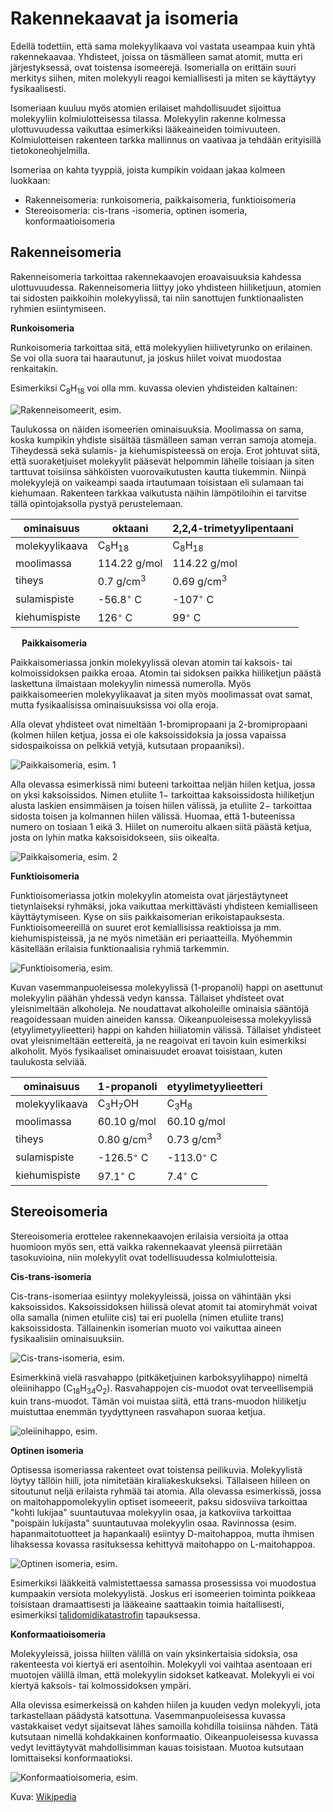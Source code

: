 # Rakennekaavat ja isomeria

Edellä todettiin, että sama molekyylikaava voi vastata useampaa kuin yhtä rakennekaavaa. Yhdisteet, joissa on täsmälleen samat atomit, mutta eri järjestyksessä, ovat toistensa isomeerejä. Isomerialla on erittäin suuri merkitys siihen, miten molekyyli reagoi kemiallisesti ja miten se käyttäytyy fysikaalisesti.

Isomeriaan kuuluu myös atomien erilaiset mahdollisuudet sijoittua molekyyliin kolmiulotteisessa tilassa. Molekyylin rakenne kolmessa ulottuvuudessa vaikuttaa esimerkiksi lääkeaineiden toimivuuteen. Kolmiulotteisen rakenteen tarkka mallinnus on vaativaa ja tehdään erityisillä tietokoneohjelmilla. 

Isomeriaa on kahta tyyppiä, joista kumpikin voidaan jakaa kolmeen luokkaan:
- Rakenneisomeria: runkoisomeria, paikkaisomeria, funktioisomeria
- Stereoisomeria: cis-trans -isomeria, optinen isomeria, konformaatioisomeria

## Rakenneisomeria

Rakenneisomeria tarkoittaa rakennekaavojen eroavaisuuksia kahdessa ulottuvuudessa. Rakenneisomeria liittyy joko yhdisteen hiiliketjuun, atomien tai sidosten paikkoihin molekyylissä, tai niin sanottujen funktionaalisten ryhmien esiintymiseen.

**Runkoisomeria**

Runkoisomeria tarkoittaa sitä, että molekyylien hiilivetyrunko on erilainen. Se voi olla suora tai haarautunut, ja joskus hiilet voivat muodostaa renkaitakin. 

Esimerkiksi $\text{C}_{8}\text{H}_{18}$ voi olla mm. kuvassa olevien yhdisteiden kaltainen:

![Rakenneisomeerit, esim.](/images/c8h18.png "Rakenneisomeerit, esim.")

Taulukossa on näiden isomeerien ominaisuuksia. Moolimassa on sama, koska kumpikin yhdiste sisältää täsmälleen saman verran samoja atomeja. Tiheydessä sekä sulamis- ja kiehumispisteessä on eroja. Erot johtuvat siitä, että suoraketjuiset molekyylit pääsevät helpommin lähelle toisiaan ja siten tarttuvat toisiinsa sähköisten vuorovaikutusten kautta tiukemmin. Niinpä molekyylejä on vaikeampi saada irtautumaan toisistaan eli sulamaan tai kiehumaan. Rakenteen tarkkaa vaikutusta näihin lämpötiloihin ei tarvitse tällä opintojaksolla pystyä perustelemaan.

|ominaisuus|oktaani|2,2,4-trimetyylipentaani|
|----------|--------|--------|
|molekyylikaava|$\text{C}_8\text{H}_{18}$|$\text{C}_8\text{H}_{18}$|
|moolimassa|114.22 g/mol|114.22 g/mol|
|tiheys|0.7 g/cm$^3$|0.69 g/cm$^3$|
|sulamispiste|-56.8$^{\circ}$ C|-107$^{\circ}$ C|
|kiehumispiste|126$^{\circ}$ C|99$^{\circ}$ C|
 
**Paikkaisomeria**

Paikkaisomeriassa jonkin molekyylissä olevan atomin tai kaksois- tai kolmoissidoksen paikka eroaa. Atomin tai sidoksen paikka hiiliketjun päästä laskettuna ilmaistaan molekyylin nimessä numerolla.  Myös paikkaisomeerien molekyylikaavat ja siten myös moolimassat ovat samat, mutta fysikaalisissa ominaisuuksissa voi olla eroja.

Alla olevat yhdisteet ovat nimeltään 1-bromipropaani ja 2-bromipropaani (kolmen hiilen ketjua, jossa ei ole kaksoissidoksia ja jossa vapaissa sidospaikoissa on pelkkiä vetyjä, kutsutaan propaaniksi).

![Paikkaisomeria, esim. 1](/images/bromipropaanit.png "Paikkaisomeria, esim. 1")

Alla olevassa esimerkissä nimi buteeni tarkoittaa neljän hiilen ketjua, jossa on yksi kaksoissidos. Nimen etuliite $1-$ tarkoittaa kaksoissidosta hiiliketjun alusta laskien ensimmäisen ja toisen hiilen välissä, ja etuliite $2-$ tarkoittaa sidosta toisen ja kolmannen hiilen välissä. Huomaa, että 1-buteenissa numero on tosiaan 1 eikä 3. Hiilet on numeroitu alkaen siitä päästä ketjua, josta on lyhin matka kaksoisidokseen, siis oikealta.

![Paikkaisomeria, esim. 2](/images/buteenit.png "Paikkaisomeria, esim. 2")

**Funktioisomeria**

Funktioisomeriassa jotkin molekyylin atomeista ovat järjestäytyneet tietynlaiseksi ryhmäksi, joka vaikuttaa merkittävästi yhdisteen kemialliseen käyttäytymiseen. Kyse on siis paikkaisomerian erikoistapauksesta. Funktioisomeereillä on suuret erot kemiallisissa reaktioissa ja mm. kiehumispisteissä, ja ne myös nimetään eri periaatteilla. Myöhemmin käsitellään erilaisia funktionaalisia ryhmiä tarkemmin.

![Funktioisomeria, esim.](/images/funktioisomeria.png "Funktioisomeria, esim.")

Kuvan vasemmanpuoleisessa molekyylissä (1-propanoli) happi on asettunut molekyylin päähän yhdessä vedyn kanssa. Tällaiset yhdisteet ovat yleisnimeltään alkoholeja. Ne noudattavat alkoholeille ominaisia sääntöjä reagoidessaan muiden aineiden kanssa. Oikeanpuoleisessa molekyylissä (etyylimetyylieetteri) happi on kahden hiiliatomin välissä. Tällaiset yhdisteet ovat yleisnimeltään eettereitä, ja ne reagoivat eri tavoin kuin esimerkiksi alkoholit. Myös fysikaaliset ominaisuudet eroavat toisistaan, kuten taulukosta selviää.

|ominaisuus|1-propanoli|etyylimetyylieetteri|
|----------|--------|--------|
|molekyylikaava|$\text{C}_3\text{H}_{7}\text{OH}$|$\text{C}_3\text{H}_{8}$|
|moolimassa|60.10 g/mol|60.10 g/mol|
|tiheys|0.80 g/cm$^3$|0.73 g/cm$^3$|
|sulamispiste|-126.5$^{\circ}$ C|-113.0$^{\circ}$ C|
|kiehumispiste|97.1$^{\circ}$ C|7.4$^{\circ}$ C|


 ## Stereoisomeria

Stereoisomeria erottelee rakennekaavojen erilaisia versioita ja ottaa huomioon myös sen, että vaikka rakennekaavat yleensä piirretään tasokuvioina, niin molekyylit ovat todellisuudessa kolmiulotteisia.

**Cis-trans-isomeria**

Cis-trans-isomeriaa esiintyy molekyyleissä, joissa on vähintään yksi kaksoissidos. Kaksoissidoksen hiilissä olevat atomit tai atomiryhmät voivat olla samalla (nimen etuliite cis) tai eri puolella (nimen etuliite trans) kaksoissidosta. Tällainenkin isomerian muoto voi vaikuttaa aineen fysikaalisiin ominaisuuksiin.

![Cis-trans-isomeria, esim.](/images/cis_trans.png "Cis-trans-isomeria, esim.")

Esimerkkinä vielä rasvahappo (pitkäketjuinen karboksyylihappo) nimeltä oleiinihappo ($\text{C}_{18}\text{H}_{34}\text{O}_{2}$). Rasvahappojen cis-muodot ovat terveellisempiä kuin trans-muodot. Tämän voi muistaa siitä, että trans-muodon hiiliketju muistuttaa enemmän tyydyttyneen rasvahapon suoraa ketjua.

![oleiinihappo, esim.](/images/oleiininappo.png "Oleiinihapon cis- ja trans-muodot, esim.")

**Optinen isomeria**

Optisessa isomeriassa rakenteet ovat toistensa peilikuvia. Molekyylistä löytyy tällöin hiili, jota nimitetään kiraliakeskukseksi. Tällaiseen hiileen on sitoutunut neljä erilaista ryhmää tai atomia. Alla olevassa esimerkissä, jossa on maitohappomolekyylin optiset isomeeerit, paksu sidosviiva tarkoittaa "kohti lukijaa" suuntautuvaa molekyylin osaa, ja katkoviiva tarkoittaa "poispäin lukijasta" suuntautuvaa molekyylin osaa. Ravinnossa (esim. hapanmaitotuotteet ja hapankaali) esiintyy D-maitohappoa, mutta ihmisen lihaksessa kovassa rasituksessa kehittyvä maitohappo on L-maitohappoa. 

![Optinen isomeria, esim.](/images/optinen_isomeria.png "Optinen isomeria, esim.")

Esimerkiksi lääkkeitä valmistettaessa samassa prosessissa voi muodostua kumpaakin versiota molekyylistä. Joskus eri isomeerien toiminta poikkeaa toisistaan dramaattisesti ja lääkeaine saattaakin toimia haitallisesti, esimerkiksi [talidomidikatastrofin](https://fi.wikipedia.org/wiki/Talidomidi) tapauksessa.

**Konformaatioisomeria**

Molekyyleissä, joissa hiilten välillä on vain yksinkertaisia sidoksia, osa rakenteesta voi kiertyä eri asentoihin. Molekyyli voi vaihtaa asentoaan eri muotojen välillä ilman, että molekyylin sidokset katkeavat. Molekyyli ei voi kiertyä kaksois- tai kolmossidoksen ympäri. 

Alla olevissa esimerkeissä on kahden hiilen ja kuuden vedyn molekyyli, jota tarkastellaan päädystä katsottuna. Vasemmanpuoleisessa kuvassa vastakkaiset vedyt sijaitsevat lähes samoilla kohdilla toisiinsa nähden. Tätä kutsutaan nimellä kohdakkainen konformaatio. Oikeanpuoleisessa kuvassa vedyt levittäytyvät mahdollisimman kauas toisistaan. Muotoa kutsutaan lomittaiseksi konformaatioksi.

![Konformaatioisomeria, esim.](/images/konformaatiot.png "Konformaatioisomeria, esim.")

Kuva: [Wikipedia](https://commons.wikimedia.org/wiki/File:Newman_projection_ethane.png)